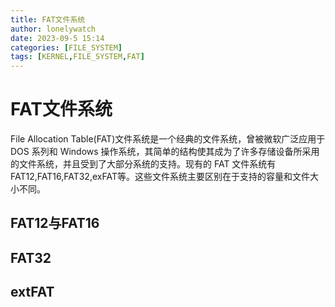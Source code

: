 ```yaml
---
title: FAT文件系统
author: lonelywatch
date: 2023-09-5 15:14
categories: [FILE_SYSTEM]
tags: [KERNEL,FILE_SYSTEM,FAT] 
---
```


# FAT文件系统

File Allocation Table(FAT)文件系统是一个经典的文件系统，曾被微软广泛应用于 DOS 系列和 Windows 操作系统，其简单的结构使其成为了许多存储设备所采用的文件系统，并且受到了大部分系统的支持。现有的 FAT 文件系统有FAT12,FAT16,FAT32,exFAT等。这些文件系统主要区别在于支持的容量和文件大小不同。


## FAT12与FAT16

## FAT32

## extFAT
